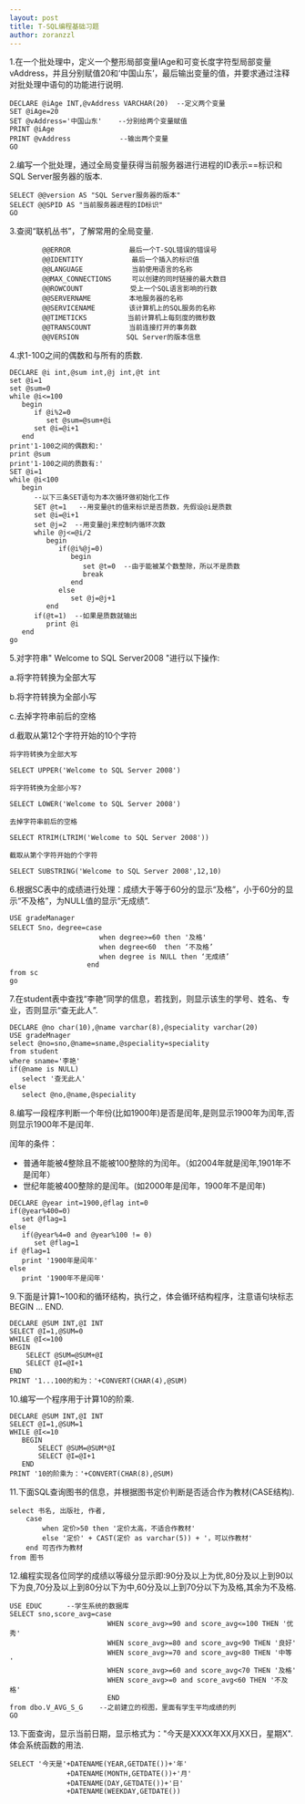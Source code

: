 ```yaml
---
layout: post
title: T-SQL编程基础习题
author: zoranzzl
---
```


1.在一个批处理中，定义一个整形局部变量IAge和可变长度字符型局部变量vAddress，并且分别赋值20和‘中国山东’，最后输出变量的值，并要求通过注释对批处理中语句的功能进行说明.


~~~
DECLARE @iAge INT,@vAddress VARCHAR(20)  --定义两个变量
SET @iAge=20
SET @vAddress='中国山东'    --分别给两个变量赋值
PRINT @iAge
PRINT @vAddress            --输出两个变量
GO
~~~

2.编写一个批处理，通过全局变量获得当前服务器进行进程的ID表示==标识和SQL Server服务器的版本.

~~~
SELECT @@version AS "SQL Server服务器的版本"
SELECT @@SPID AS "当前服务器进程的ID标识"
GO
~~~

3.查阅“联机丛书”，了解常用的全局变量.

~~~
        @@ERROR 　　　　　　　　最后一个T-SQL错误的错误号
        @@IDENTITY　　　　　　  最后一个插入的标识值
        @@LANGUAGE　　　　　　  当前使用语言的名称
        @@MAX_CONNECTIONS　　　可以创建的同时链接的最大数目
        @@ROWCOUNT　　　　　　　受上一个SQL语言影响的行数
        @@SERVERNAME　　　　 　本地服务器的名称
        @@SERVICENAME　　　　　该计算机上的SQL服务的名称
        @@TIMETICKS　　　　　　当前计算机上每刻度的微秒数
        @@TRANSCOUNT　　　　　 当前连接打开的事务数
        @@VERSION　　　　　　　SQL Server的版本信息
~~~

4.求1-100之间的偶数和与所有的质数.

~~~
DECLARE @i int,@sum int,@j int,@t int
set @i=1
set @sum=0
while @i<=100
   begin 
      if @i%2=0
         set @sum=@sum+@i
      set @i=@i+1
   end
print'1-100之间的偶数和:'
print @sum
print'1-100之间的质数有:'
SET @i=1
while @i<100
   begin 
      --以下三条SET语句为本次循环做初始化工作
      SET @t=1   --用变量@t的值来标识是否质数，先假设@i是质数
      set @i=@i+1
      set @j=2  --用变量@j来控制内循环次数
      while @j<=@i/2
         begin
            if(@i%@j=0)
               begin
                  set @t=0  --由于能被某个数整除，所以不是质数
                  break
               end
            else
               set @j=@j+1
         end
      if(@t=1)  --如果是质数就输出
         print @i
   end
go
~~~

5.对字符串" Welcome to SQL Server2008 "进行以下操作:

a.将字符转换为全部大写 

b.将字符转换为全部小写 

c.去掉字符串前后的空格 

d.截取从第12个字符开始的10个字符

~~~
将字符转换为全部大写

SELECT UPPER('Welcome to SQL Server 2008')

将字符转换为全部小写?

SELECT LOWER('Welcome to SQL Server 2008')

去掉字符串前后的空格

SELECT RTRIM(LTRIM('Welcome to SQL Server 2008'))

截取从第个字符开始的个字符

SELECT SUBSTRING('Welcome to SQL Server 2008',12,10)
~~~

6.根据SC表中的成绩进行处理：成绩大于等于60分的显示“及格”，小于60分的显示“不及格”，为NULL值的显示“无成绩”.

~~~
USE gradeManager
SELECT Sno，degree=case
                      when degree>=60 then '及格'
                      when degree<60  then ‘不及格’
                      when degree is NULL then ‘无成绩’
                   end
from sc
go
~~~

7.在student表中查找“李艳”同学的信息，若找到，则显示该生的学号、姓名、专业，否则显示“查无此人”.

~~~
DECLARE @no char(10),@name varchar(8),@speciality varchar(20)
USE gradeMnager
select @no=sno,@name=sname,@speciality=speciality
from student
where sname='李艳'
if(@name is NULL)
   select '查无此人'
else
   select @no,@name,@speciality
~~~

8.编写一段程序判断一个年份(比如1900年)是否是闰年,是则显示1900年为闰年,否则显示1900年不是闰年. 

闰年的条件：

- 普通年能被4整除且不能被100整除的为闰年。（如2004年就是闰年,1901年不是闰年） 
- 世纪年能被400整除的是闰年。(如2000年是闰年，1900年不是闰年)

~~~
DECLARE @year int=1900,@flag int=0
if(@year%400=0)
   set @flag=1
else
   if(@year%4=0 and @year%100 != 0)
      set @flag=1
if @flag=1
   print '1900年是闰年'
else
   print '1900年不是闰年'
~~~

9.下面是计算1~100和的循环结构，执行之，体会循环结构程序，注意语句块标志BEGIN ... END. 

~~~
DECLARE @SUM INT,@I INT
SELECT @I=1,@SUM=0
WHILE @I<=100
BEGIN
	SELECT @SUM=@SUM+@I
	SELECT @I=@I+1
END
PRINT '1...100的和为：'+CONVERT(CHAR(4),@SUM) 
~~~


10.编写一个程序用于计算10的阶乘.

~~~
DECLARE @SUM INT,@I INT
SELECT @I=1,@SUM=1
WHILE @I<=10
   BEGIN
	   SELECT @SUM=@SUM*@I
	   SELECT @I=@I+1
   END
PRINT '10的阶乘为：'+CONVERT(CHAR(8),@SUM) 
~~~

11.下面SQL查询图书的信息，并根据图书定价判断是否适合作为教材(CASE结构).

~~~ 
select 书名, 出版社, 作者,
	case
		when 定价>50 then '定价太高，不适合作教材'
		else '定价' + CAST(定价 as varchar(5)) + '，可以作教材' 
	end 可否作为教材
from 图书
~~~

12.编程实现各位同学的成绩以等级分显示即:90分及以上为优,80分及以上到90以下为良,70分及以上到80分以下为中,60分及以上到70分以下为及格,其余为不及格. 

~~~
USE EDUC      --学生系统的数据库
SELECT sno,score_avg=case                       
                        WHEN score_avg>=90 and score_avg<=100 THEN '优秀'
                        WHEN score_avg>=80 and score_avg<90 THEN '良好'
                        WHEN score_avg>=70 and score_avg<80 THEN '中等 '
                        WHEN score_avg>=60 and score_avg<70 THEN '及格'
                        WHEN score_avg>=0 and score_avg<60 THEN '不及格'
                        END
from dbo.V_AVG_S_G    --之前建立的视图，里面有学生平均成绩的列
GO
~~~

13.下面查询，显示当前日期，显示格式为："今天是XXXX年XX月XX日，星期X".体会系统函数的用法. 

~~~
SELECT '今天是'+DATENAME(YEAR,GETDATE())+'年'
              +DATENAME(MONTH,GETDATE())+'月'
              +DATENAME(DAY,GETDATE())+'日'
              +DATENAME(WEEKDAY,GETDATE())
~~~





